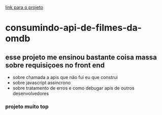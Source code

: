 [link para o projeto](filmes-sooty.vercel.app)
# consumindo-api-de-filmes-da-omdb

## esse projeto me ensinou bastante coisa massa sobre requisiçoes no front end
 - sobre chamada a apis que não fui eu que construi
 - sobre javascript assincrono 
 - sobre tratamento de erros e como debugar apis de outros desenvolvedores

 ### projeto muito top